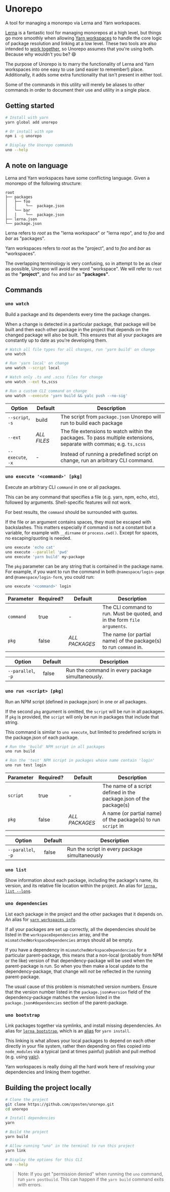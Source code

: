 # Unorepo

A tool for managing a monorepo via Lerna and Yarn workspaces.

[Lerna] is a fantastic tool for managing monorepos at a high level, but things go more smoothly when allowing [Yarn workspaces] to handle the core logic of package resolution and linking at a low level. These two tools are also intended to [work together][lerna-yarn], so Unorepo assumes that you're using both. Because why wouldn't you be? :smile:

The purpose of Unorepo is to marry the functionality of Lerna and Yarn workspaces into one easy to use (and easier to remember!) place. Additionally, it adds some extra functionality that isn't present in either tool.

Some of the commands in this utility will merely be aliases to other commands in order to document their use and utility in a single place.

[lerna]: https://github.com/lerna/lerna
[yarn workspaces]: https://yarnpkg.com/lang/en/docs/workspaces/
[lerna-yarn]: https://github.com/lerna/lerna/pull/899

## Getting started

```bash
# Install with yarn
yarn global add unorepo

# Or install with npm
npm i -g unorepo

# Display the Unorepo commands
uno --help
```

## A note on language

Lerna and Yarn workspaces have some conflicting language. Given a monorepo of the following structure:

```
root
├── packages
│   ├── foo
│   │    └──  package.json
│   └── bar
│   │    └──  package.json
├── lerna.json
└── package.json
```

Lerna refers to _root_ as the "lerna workspace" or "lerna repo", and to _foo_ and _bar_ as "packages".

Yarn workspaces refers to _root_ as the "project", and to _foo_ and _bar_ as "workspaces".

The overlapping terminology is very confusing, so in attempt to be as clear as possible, Unorepo will avoid the word "workspace". We will refer to `root` as the **"project"**, and `foo` and `bar` as **"packages"**.

## Commands

### `uno watch`

Build a package and its dependents every time the package changes.

When a change is detected in a particular package, that package will be built and then each other package in the project that depends on the changed package will also be built. This ensures that all your packages are constantly up to date as you're developing them.

```bash
# Watch all file types for all changes, run 'yarn build' on change
uno watch

# Run 'yarn local' on change
uno watch --script local

# Watch only .ts and .scss files for change
uno watch --ext ts,scss

# Run a custom CLI command on change
uno watch --execute 'yarn build && yalc push --no-sig'
```

| Option            | Default     | Description                                                                                                         |
| ----------------- | ----------- | ------------------------------------------------------------------------------------------------------------------- |
| `--script`, `-s`  | build       | The script from `package.json` Unorepo will run to build each package                                               |
| `--ext`           | _ALL FILES_ | The file extensions to watch within the packages. To pass multiple extensions, separate with commas; e.g. `ts,scss` |
| `--execute`, `-x` | -           | Instead of running a predefined script on change, run an arbitrary CLI command.                                     |

### `uno execute '<command>' [pkg]`

Execute an arbitrary CLI `command` in one or all packages.

This can be any command that specifies a file (e.g. yarn, npm, echo, etc), followed by arguments. Shell-specific features will not work.

For best results, the `command` should be surrounded with quotes.

If the file or an argument contains spaces, they must be escaped with backslashes. This matters especially if command is not a constant but a variable, for example with `__dirname` or `process.cwd()`. Except for spaces, no escaping/quoting is needed.

```bash
uno execute 'echo cat'
uno execute --parallel 'pwd'
uno execute 'yarn build' my-package
```

The `pkg` parameter can be any string that is contained in the package name. For example, if you want to run the command in both `@namespace/login-page` and `@namespace/login-form`, you could run:

```bash
uno execute '<command>' login
```

| Parameter | Required? | Default        | Description                                                               |
| --------- | --------- | -------------- | ------------------------------------------------------------------------- |
| `command` | true      | -              | The CLI command to run. Must be quoted, and in the form `file arguments`. |
| `pkg`     | false     | _ALL PACKAGES_ | The name (or partial name) of the package(s) to run `command` in.         |

| Option             | Default | Description                                      |
| ------------------ | ------- | ------------------------------------------------ |
| `--parallel`, `-p` | false   | Run the command in every package simultaneously. |

### `uno run <script> [pkg]`

Run an NPM script (defined in package.json) in one or all packages.

If the second `pkg` argument is omitted, the `script` will be run in all packages. If `pkg` is provided, the `script` will only be run in packages that include that string.

This command is similar to `uno execute`, but limited to predefined scripts in the package.json of each package.

```bash
# Run the 'build' NPM script in all packages
uno run build

# Run the 'test' NPM script in packages whose name contain 'login'
uno run test login
```

| Parameter | Required? | Default        | Description                                                        |
| --------- | --------- | -------------- | ------------------------------------------------------------------ |
| `script`  | true      | -              | The name of a script defined in the package.json of the package(s) |
| `pkg`     | false     | _ALL PACKAGES_ | A name (or partial name) of the package(s) to run `script` in      |

| Option             | Default | Description                                    |
| ------------------ | ------- | ---------------------------------------------- |
| `--parallel`, `-p` | false   | Run the script in every package simultaneously |

### `uno list`

Show information about each package, including the package's name, its version, and its relative file location within the project. An alias for [`lerna list --long`][lerna-list-long].

[lerna-list-long]: https://github.com/lerna/lerna/tree/master/commands/list#--long

### `uno dependencies`

List each package in the project and the other packages that it depends on. An alias for [`yarn workspaces info`][yarn-workspaces-info].

If all your packages are set up correctly, all the dependencies should be listed in the `workspaceDependencies` array, and the `mismatchedWorkspaceDependencies` arrays should all be empty.

If you have a dependency in `mismatchedWorkspaceDependencies` for a particular parent-package, this means that a non-local (probably from NPM or the like) version of that dependency-package will be used when the parent-package is run. So when you then make a local update to the dependency-package, that change will _not_ be reflected in the running parent-package.

The usual cause of this problem is mismatched version numbers. Ensure that the version number listed in the `package.json#version` field of the dependency-package matches the version listed in the `package.json#dependencies` section of the parent-package.

[yarn-workspaces-info]: https://yarnpkg.com/lang/en/docs/cli/workspaces/#toc-yarn-workspaces-info

### `uno bootstrap`

Link packages together via symlinks, and install missing dependencies. An alias for [`lerna bootstrap`][lerna-bootstrap], which is an [alias][lerna-yarn] for `yarn install`.

This linking is what allows your local packages to depend on each other directly in your file system, rather then depending on files copied into `node_modules` via a typical (and at times painful) publish and pull method (e.g. using [yalc]).

Yarn workspaces is really doing all the hard work here of resolving your dependencies and linking them together.

[lerna-bootstrap]: https://github.com/lerna/lerna/tree/master/commands/bootstrap
[yalc]: https://github.com/whitecolor/yalc

## Building the project locally

```bash
# Clone the project
git clone https://github.com/zposten/unorepo.git
cd unorepo

# Install dependencies
yarn

# Build the project
yarn build

# Allow running "uno" in the terminal to run this project
yarn link

# Display the options for this CLI
uno --help
```

> Note: If you get "permission denied" when running the `uno` command, run `yarn postbuild`. This can happen if the `yarn build` command exits with errors.
